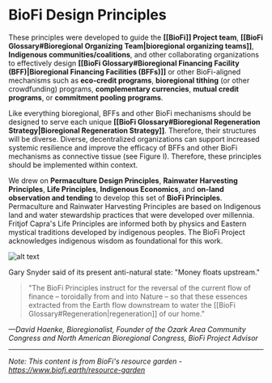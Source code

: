 # BioFi Design Principles

These principles were developed to guide the **[[BioFi]] Project team**, **[[BioFi Glossary#Bioregional Organizing Team|bioregional organizing teams]]**, **Indigenous communities/coalitions**, and other collaborating organizations to effectively design **[[BioFi Glossary#Bioregional Financing Facility (BFF)|Bioregional Financing Facilities (BFFs)]]** or other BioFi-aligned mechanisms such as **eco-credit programs**, **bioregional tithing** (or other crowdfunding) programs, **complementary currencies**, **mutual credit programs**, or **commitment pooling programs**.

Like everything bioregional, BFFs and other BioFi mechanisms should be designed to serve each unique **[[BioFi Glossary#Bioregional Regeneration Strategy|Bioregional Regeneration Strategy]]**. Therefore, their structures will be diverse. Diverse, decentralized organizations can support increased systemic resilience and improve the efficacy of BFFs and other BioFi mechanisms as connective tissue (see Figure I). Therefore, these principles should be implemented within context.

We drew on **Permaculture Design Principles**, **Rainwater Harvesting Principles**, **Life Principles**, **Indigenous Economics**, and **on-land observation and tending** to develop this set of **BioFi Principles**. Permaculture and Rainwater Harvesting Principles are based on Indigenous land and water stewardship practices that were developed over millennia. Fritjof Capra's Life Principles are informed both by physics and Eastern mystical traditions developed by indigenous peoples. The BioFi Project acknowledges indigenous wisdom as foundational for this work.

![alt text](<BioFi Design Principles Image.jpg>)

Gary Snyder said of its present anti-natural state: "Money floats upstream."

> "The BioFi Principles instruct for the reversal of the current flow of finance – toroidally from and into Nature – so that these essences extracted from the Earth flow downstream to water the [[BioFi Glossary#Regeneration|regeneration]] of our home."

*—David Haenke, Bioregionalist, Founder of the Ozark Area Community Congress and North American Bioregional Congress, BioFi Project Advisor*

---

*Note: This content is from BioFi's resource garden - https://www.biofi.earth/resource-garden*
